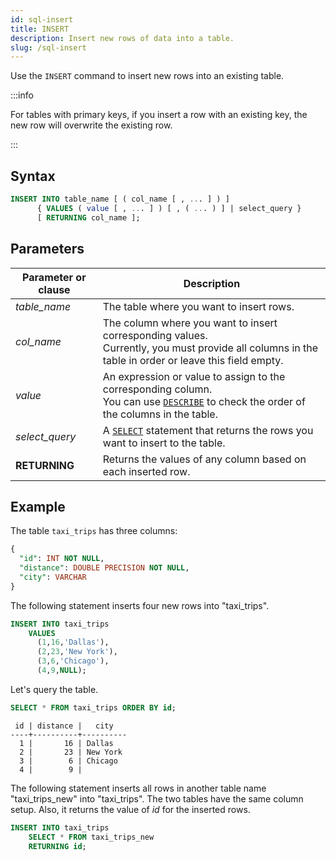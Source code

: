 ```yaml
---
id: sql-insert
title: INSERT
description: Insert new rows of data into a table.
slug: /sql-insert
---
```

<head>
  <link rel="canonical" href="https://docs.risingwave.com/docs/current/sql-insert/" />
</head>

Use the `INSERT` command to insert new rows into an existing table.

:::info

For tables with primary keys, if you insert a row with an existing key, the new row will overwrite the existing row.

:::

## Syntax

```sql
INSERT INTO table_name [ ( col_name [ , ... ] ) ]
      { VALUES ( value [ , ... ] ) [ , ( ... ) ] | select_query } 
      [ RETURNING col_name ];
```


## Parameters

|Parameter or clause        | Description           |
|---------------------------|-----------------------|
|*table_name*               |The table where you want to insert rows.|
|*col_name*                 |The column where you want to insert corresponding values. <br/> Currently, you must provide all columns in the table in order or leave this field empty.|
|*value*                    |An expression or value to assign to the corresponding column. <br/> You can use [`DESCRIBE`](sql-describe.md) to check the order of the columns in the table.|
|*select_query*             |A [`SELECT`](sql-select.md) statement that returns the rows you want to insert to the table.|
|**RETURNING**               |Returns the values of any column based on each inserted row.|


## Example

The table `taxi_trips` has three columns:

```sql
{
  "id": INT NOT NULL,
  "distance": DOUBLE PRECISION NOT NULL,
  "city": VARCHAR
}
```

The following statement inserts four new rows into "taxi_trips".

```sql
INSERT INTO taxi_trips 
    VALUES 
      (1,16,'Dallas'), 
      (2,23,'New York'), 
      (3,6,'Chicago'), 
      (4,9,NULL);
```
Let's query the table.
```sql
SELECT * FROM taxi_trips ORDER BY id;
```
```
 id | distance |   city   
----+----------+----------
  1 |       16 | Dallas
  2 |       23 | New York
  3 |        6 | Chicago
  4 |        9 | 
```

The following statement inserts all rows in another table name "taxi_trips_new" into "taxi_trips". The two tables have the same column setup. Also, it returns the value of *id* for the inserted rows.

```sql
INSERT INTO taxi_trips 
    SELECT * FROM taxi_trips_new 
    RETURNING id;
```